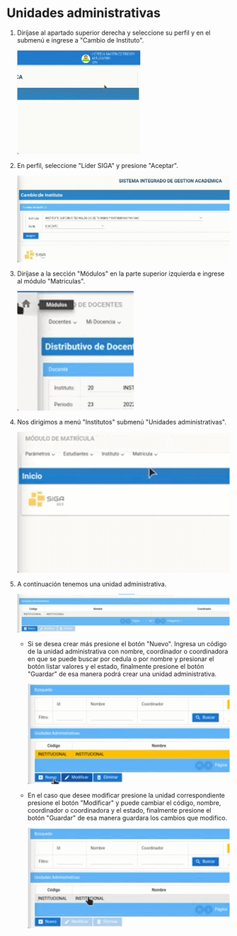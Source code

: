 # **Unidades administrativas** 

1. Diríjase al apartado superior derecha y seleccione su perfil y en el submenú e ingrese a "Cambio de Instituto".  

    ![gif1](UA_paso1.gif) 

2. En perfil, seleccione "Líder SIGA" y presione "Aceptar".  

    ![gif2](UA_paso2.gif) 

3. Diríjase a la sección "Módulos" en la parte superior izquierda e ingrese al módulo "Matriculas".  

    ![gif3](UA_paso3.gif)

4. Nos dirigimos a menú "Institutos" submenú "Unidades administrativas".  

    ![gif4](UA_paso4.gif)

5. A continuación tenemos una unidad administrativa. 

    ![gif5](UA_paso5.gif)

    * Si se desea crear más presione el botón "Nuevo". Ingresa un código de la unidad administrativa con nombre, coordinador o coordinadora en que se puede buscar por cedula o por nombre y presionar el botón listar valores y el estado, finalmente presione el botón "Guardar" de esa manera podrá crear una unidad administrativa. 

        ![gif6](UA_paso6.gif)

    * En el caso que desee modificar presione la unidad correspondiente presione el botón "Modificar" y puede cambiar el código, nombre, coordinador o coordinadora y el estado, finalmente presione el botón "Guardar" de esa manera guardara los cambios que modifico. 

        ![gif6](UA_paso7.gif)


 



